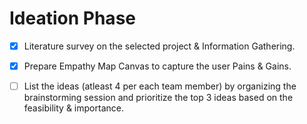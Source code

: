# Ideation Phase

- [x] Literature survey on the selected project & Information
Gathering.

- [x] Prepare Empathy Map Canvas to capture the user Pains &
Gains.

- [ ] List the ideas (atleast 4 per each team member) by
organizing the brainstorming session and prioritize the
top 3 ideas based on the feasibility & importance.

